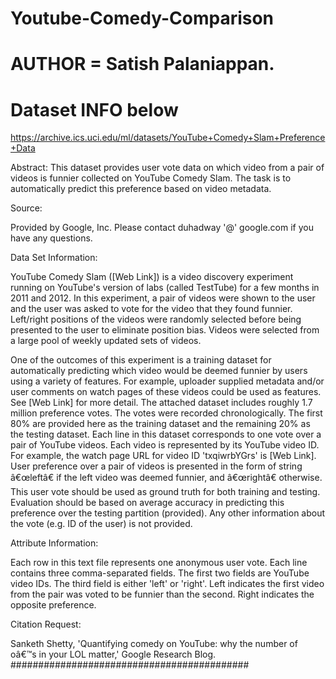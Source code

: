 # Youtube-Comedy-Comparison

# AUTHOR = Satish Palaniappan.

# Dataset INFO below

https://archive.ics.uci.edu/ml/datasets/YouTube+Comedy+Slam+Preference+Data

Abstract: This dataset provides user vote data on which video from a pair of videos is funnier collected on YouTube Comedy Slam. The task is to automatically predict this preference based on video metadata.

Source:

Provided by Google, Inc. Please contact duhadway '@' google.com if you have any questions.

Data Set Information:

YouTube Comedy Slam ([Web Link]) is a video discovery experiment running on YouTube's version of labs (called TestTube) for a few months in 2011 and 2012. In this experiment, a pair of videos were shown to the user and the user was asked to vote for the video that they found funnier. Left/right positions of the videos were randomly selected before being presented to the user to eliminate position bias. Videos were selected from a large pool of weekly updated sets of videos. 

One of the outcomes of this experiment is a training dataset for automatically predicting which video would be deemed funnier by users using a variety of features. For example, uploader supplied metadata and/or user comments on watch pages of these videos could be used as features. See [Web Link] for more detail. The attached dataset includes roughly 1.7 million preference votes. The votes were recorded chronologically. The first 80% are provided here as the training dataset and the remaining 20% as the testing dataset. Each line in this dataset corresponds to one vote over a pair of YouTube videos. Each video is represented by its YouTube video ID. For example, the watch page URL for video ID 'txqiwrbYGrs' is [Web Link]. User preference over a pair of videos is presented in the form of string â€œleftâ€ if the left video was deemed funnier, and â€œrightâ€ otherwise. This user vote should be used as ground truth for both training and testing. Evaluation should be based on average accuracy in predicting this preference over the testing partition (provided). Any other information about the vote (e.g. ID of the user) is not provided.

Attribute Information:

Each row in this text file represents one anonymous user vote. Each line contains three comma-separated fields. The first two fields are YouTube video IDs. The third field is either 'left' or 'right'. Left indicates the first video from the pair was voted to be funnier than the second. Right indicates the opposite preference.

Citation Request:

Sanketh Shetty, 'Quantifying comedy on YouTube: why the number of oâ€™s in your LOL matter,' Google Research Blog.
###########################################

